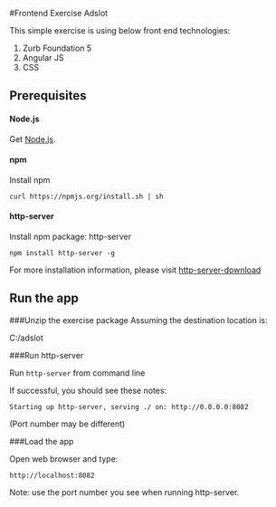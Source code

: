 #Frontend Exercise Adslot

This simple exercise is using below front end technologies:

1. Zurb Foundation 5
2. Angular JS
3. CSS



## Prerequisites

#### Node.js

Get [Node.js][node-download].

#### npm
Install npm

`curl https://npmjs.org/install.sh | sh`

#### http-server

Install npm package: http-server

`npm install http-server -g`

For more installation information, please visit [http-server-download]

## Run the app

###Unzip the exercise package
Assuming the destination location is:

C:/adslot

###Run http-server

Run
`http-server` from command line

If successful, you should see these notes:

`Starting up http-server, serving ./ on: http://0.0.0.0:8082`

(Port number may be different)

###Load the app

Open web browser and type:

`http://localhost:8082`

Note: use the port number you see when running http-server.

[node-download]: http://nodejs.org/download/
[http-server-download]: https://www.npmjs.org/package/http-server
